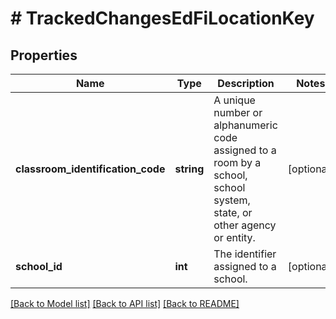 # # TrackedChangesEdFiLocationKey

## Properties

Name | Type | Description | Notes
------------ | ------------- | ------------- | -------------
**classroom_identification_code** | **string** | A unique number or alphanumeric code assigned to a room by a school, school system, state, or other agency or entity. | [optional]
**school_id** | **int** | The identifier assigned to a school. | [optional]

[[Back to Model list]](../../README.md#models) [[Back to API list]](../../README.md#endpoints) [[Back to README]](../../README.md)
